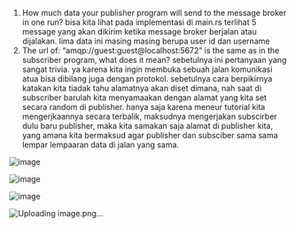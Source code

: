 1. How much data your publisher program will send to the message broker in one
   run? bisa kita lihat pada implementasi di main.rs terlihat 5 message yang akan dikirim ketika message broker berjalan atau dijalakan. lima data ini masing masing berupa user id dan username
2. The url of: “amqp://guest:guest@localhost:5672” is the same as in the subscriber
   program, what does it mean? sebetulnya ini pertanyaan yang sangat trivia. ya karena kita ingin membuka sebuah jalan komunikasi atua bisa dibilang juga dengan protokol. sebetulnya cara berpikirnya katakan kita tiadak tahu alamatnya akan diset dimana, nah saat di subscriber barulah kita menyamaakan dengan alamat yang kita set secara random di publisher. hanya saja karena meneur tutorial kita mengerjkaannya secara terbalik, maksudnya mengerjakan subscirber dulu baru publisher, maka kita samakan saja alamat di publisher kita, yang amana kita bermaksud agar publisher dan subsciber sama sama lempar lempaaran data di jalan yang sama.

![image](https://github.com/user-attachments/assets/c077376c-b8b3-47b8-935a-56588960be88)

![image](https://github.com/user-attachments/assets/adbfa7e7-191f-4431-b6dc-0d37626f7029)

![image](https://github.com/user-attachments/assets/2490e783-072d-49af-bede-0c58bfe155f8)

![Uploading image.png…]()
